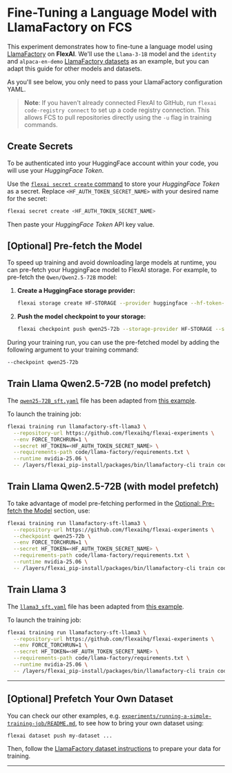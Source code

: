 # Fine-Tuning a Language Model with LlamaFactory on FCS

This experiment demonstrates how to fine-tune a language model using [LlamaFactory](https://github.com/hiyouga/LLaMA-Factory) on **FlexAI**. We'll use the `Llama-3-1B` model and the `identity` and `alpaca-en-demo` [LlamaFactory datasets](https://github.com/hiyouga/LLaMA-Factory/tree/main/data) as an example, but you can adapt this guide for other models and datasets.

As you'll see below, you only need to pass your LlamaFactory configuration YAML.

> **Note**: If you haven't already connected FlexAI to GitHub, run `flexai code-registry connect` to set up a code registry connection. This allows FCS to pull repositories directly using the `-u` flag in training commands.

## Create Secrets

To be authenticated into your HuggingFace account within your code, you will use your _HuggingFace Token_.

Use the [`flexai secret create` command](https://docs.flex.ai/commands/secret) to store your _HuggingFace Token_ as a secret. Replace `<HF_AUTH_TOKEN_SECRET_NAME>` with your desired name for the secret:

```bash
flexai secret create <HF_AUTH_TOKEN_SECRET_NAME>
```

Then paste your _HuggingFace Token_ API key value.

## [Optional] Pre-fetch the Model

To speed up training and avoid downloading large models at runtime, you can pre-fetch your HuggingFace model to FlexAI storage. For example, to pre-fetch the `Qwen/Qwen2.5-72B` model:

1. **Create a HuggingFace storage provider:**

    ```bash
    flexai storage create HF-STORAGE --provider huggingface --hf-token-name <HF_AUTH_TOKEN_SECRET_NAME>
    ```

2. **Push the model checkpoint to your storage:**

    ```bash
    flexai checkpoint push qwen25-72b --storage-provider HF-STORAGE --source-path Qwen/Qwen2.5-72B
    ```

During your training run, you can use the pre-fetched model by adding the following argument to your training command:

```bash
--checkpoint qwen25-72b
```

## Train Llama Qwen2.5-72B (no model prefetch)

The [`qwen25-72B_sft.yaml`](../../code/llama-factory/qwen25-72B_sft.yaml) file has been adapted from [this example](https://github.com/hiyouga/LLaMA-Factory/blob/0b188ca00c9de9efee63807e72e444ea74195da5/examples/train_full/llama3_full_sft.yaml#L1).

To launch the training job:

```bash
flexai training run llamafactory-sft-llama3 \
  --repository-url https://github.com/flexaihq/flexai-experiments \
  --env FORCE_TORCHRUN=1 \
  --secret HF_TOKEN=<HF_AUTH_TOKEN_SECRET_NAME> \
  --requirements-path code/llama-factory/requirements.txt \
  --runtime nvidia-25.06 \
  -- /layers/flexai_pip-install/packages/bin/llamafactory-cli train code/llama-factory/qwen25-72B_sft.yaml
```

## Train Llama Qwen2.5-72B (with model prefetch)

To take advantage of model pre-fetching performed in the [Optional: Pre-fetch the Model](#optional-pre-fetch-the-model) section, use:

```bash
flexai training run llamafactory-sft-llama3 \
  --repository-url https://github.com/flexaihq/flexai-experiments \
  --checkpoint qwen25-72b \
  --env FORCE_TORCHRUN=1 \
  --secret HF_TOKEN=<HF_AUTH_TOKEN_SECRET_NAME> \
  --requirements-path code/llama-factory/requirements.txt \
  --runtime nvidia-25.06 \
  -- /layers/flexai_pip-install/packages/bin/llamafactory-cli train code/llama-factory/qwen25-prefetched_sft.yaml
```

## Train Llama 3

The [`llama3_sft.yaml`](../../code/llama-factory/llama3_sft.yaml) file has been adapted from [this example](https://github.com/hiyouga/LLaMA-Factory/blob/0b188ca00c9de9efee63807e72e444ea74195da5/examples/train_full/llama3_full_sft.yaml#L1).

To launch the training job:

```bash
flexai training run llamafactory-sft-llama3 \
  --repository-url https://github.com/flexaihq/flexai-experiments \
  --env FORCE_TORCHRUN=1 \
  --secret HF_TOKEN=<HF_AUTH_TOKEN_SECRET_NAME> \
  --requirements-path code/llama-factory/requirements.txt \
  --runtime nvidia-25.06 \
  -- /layers/flexai_pip-install/packages/bin/llamafactory-cli train code/llama-factory/llama3_sft.yaml
```

---

## [Optional] Prefetch Your Own Dataset

You can check our other examples, e.g. [`experiments/running-a-simple-training-job/README.md`](../running-a-simple-training-job/README.md), to see how to bring your own dataset using:

```bash
flexai dataset push my-dataset ...
```

Then, follow the [LlamaFactory dataset instructions](https://github.com/hiyouga/LLaMA-Factory/tree/main/data#readme) to prepare your data for training.

---
